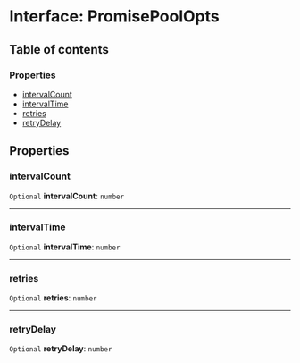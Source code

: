# Interface: PromisePoolOpts

## Table of contents

### Properties

* [intervalCount](/auto-docs/free-layout-editor/interfaces/PromisePoolOpts.md#intervalcount)
* [intervalTime](/auto-docs/free-layout-editor/interfaces/PromisePoolOpts.md#intervaltime)
* [retries](/auto-docs/free-layout-editor/interfaces/PromisePoolOpts.md#retries)
* [retryDelay](/auto-docs/free-layout-editor/interfaces/PromisePoolOpts.md#retrydelay)

## Properties

### intervalCount

`Optional` **intervalCount**: `number`

***

### intervalTime

`Optional` **intervalTime**: `number`

***

### retries

`Optional` **retries**: `number`

***

### retryDelay

`Optional` **retryDelay**: `number`
